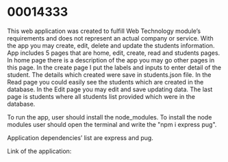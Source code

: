 # 00014333

This web application was created to fulfill Web Technology module’s requirements and does not represent an actual company or service. With the app you
may create, edit, delete and update the students information. App includes 5 pages that are home, edit, create, read and students pages. In home page
there is a description of the app you may go other pages in this page. In the create page I put the labels and inputs to enter detail of the student.
The details which created were save in students.json file. In the Read page you could easily see the students which are created in the database. In the 
Edit page you may edit and save updating data. The last page is students where all students list provided which were in the database.

To run the app, user should install the node_modules. To install the node modules user should open the terminal and write the "npm i express pug".

Application dependencies’ list are express and pug.

Link of the application: 


